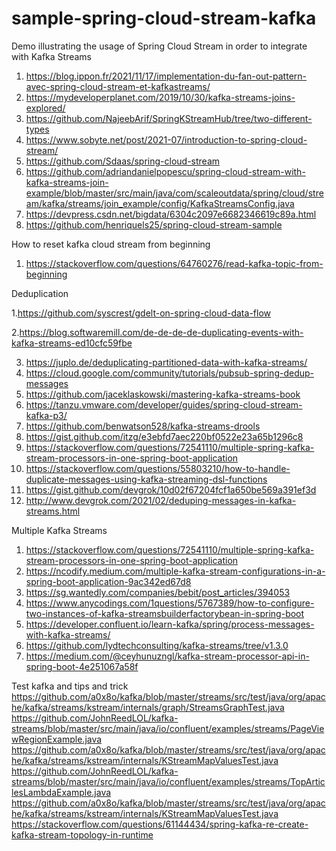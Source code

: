 # sample-spring-cloud-stream-kafka
Demo illustrating the usage of Spring Cloud Stream  in order to integrate with Kafka Streams
1. https://blog.ippon.fr/2021/11/17/implementation-du-fan-out-pattern-avec-spring-cloud-stream-et-kafkastreams/
2. https://mydeveloperplanet.com/2019/10/30/kafka-streams-joins-explored/
3. https://github.com/NajeebArif/SpringKStreamHub/tree/two-different-types
4. https://www.sobyte.net/post/2021-07/introduction-to-spring-cloud-stream/
5. https://github.com/Sdaas/spring-cloud-stream
6. https://github.com/adriandanielpopescu/spring-cloud-stream-with-kafka-streams-join-example/blob/master/src/main/java/com/scaleoutdata/spring/cloud/stream/kafka/streams/join_example/config/KafkaStreamsConfig.java
7. https://devpress.csdn.net/bigdata/6304c2097e6682346619c89a.html
8. https://github.com/henriquels25/spring-cloud-stream-sample


How to reset kafka cloud stream from beginning
1. https://stackoverflow.com/questions/64760276/read-kafka-topic-from-beginning

Deduplication

1.https://github.com/syscrest/gdelt-on-spring-cloud-data-flow

2.https://blog.softwaremill.com/de-de-de-de-duplicating-events-with-kafka-streams-ed10cfc59fbe

3. https://juplo.de/deduplicating-partitioned-data-with-kafka-streams/
4. https://cloud.google.com/community/tutorials/pubsub-spring-dedup-messages
5. https://github.com/jaceklaskowski/mastering-kafka-streams-book
6. https://tanzu.vmware.com/developer/guides/spring-cloud-stream-kafka-p3/
7. https://github.com/benwatson528/kafka-streams-drools
8. https://gist.github.com/itzg/e3ebfd7aec220bf0522e23a65b1296c8
9. https://stackoverflow.com/questions/72541110/multiple-spring-kafka-stream-processors-in-one-spring-boot-application
10. https://stackoverflow.com/questions/55803210/how-to-handle-duplicate-messages-using-kafka-streaming-dsl-functions
11. https://gist.github.com/devgrok/10d02f67204fcf1a650be569a391ef3d
12. http://www.devgrok.com/2021/02/deduping-messages-in-kafka-streams.html


Multiple Kafka Streams
1. https://stackoverflow.com/questions/72541110/multiple-spring-kafka-stream-processors-in-one-spring-boot-application
2. https://ncodify.medium.com/multiple-kafka-stream-configurations-in-a-spring-boot-application-9ac342ed67d8
3. https://sg.wantedly.com/companies/bebit/post_articles/394053
4. https://www.anycodings.com/1questions/5767389/how-to-configure-two-instances-of-kafka-streamsbuilderfactorybean-in-spring-boot
5. https://developer.confluent.io/learn-kafka/spring/process-messages-with-kafka-streams/
6. https://github.com/lydtechconsulting/kafka-streams/tree/v1.3.0
7. https://medium.com/@ceyhunuzngl/kafka-stream-processor-api-in-spring-boot-4e251067a58f



Test kafka and tips and trick
https://github.com/a0x8o/kafka/blob/master/streams/src/test/java/org/apache/kafka/streams/kstream/internals/graph/StreamsGraphTest.java
https://github.com/JohnReedLOL/kafka-streams/blob/master/src/main/java/io/confluent/examples/streams/PageViewRegionExample.java
https://github.com/a0x8o/kafka/blob/master/streams/src/test/java/org/apache/kafka/streams/kstream/internals/KStreamMapValuesTest.java
https://github.com/JohnReedLOL/kafka-streams/blob/master/src/main/java/io/confluent/examples/streams/TopArticlesLambdaExample.java
https://github.com/a0x8o/kafka/blob/master/streams/src/test/java/org/apache/kafka/streams/kstream/internals/KStreamMapValuesTest.java
https://stackoverflow.com/questions/61144434/spring-kafka-re-create-kafka-stream-topology-in-runtime

